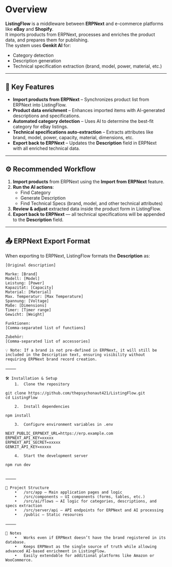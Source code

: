# Overview

**ListingFlow** is a middleware between **ERPNext** and e-commerce platforms like **eBay** and **Shopify**.  
It imports products from ERPNext, processes and enriches the product data, and prepares them for publishing.  
The system uses **Genkit AI** for:
- Category detection
- Description generation
- Technical specification extraction (brand, model, power, material, etc.)

---

## 🚀 Key Features
- **Import products from ERPNext** – Synchronizes product list from ERPNext into ListingFlow.
- **Product data enrichment** – Enhances imported items with AI-generated descriptions and specifications.
- **Automated category detection** – Uses AI to determine the best-fit category for eBay listings.
- **Technical specifications auto-extraction** – Extracts attributes like brand, model, power, capacity, material, dimensions, etc.
- **Export back to ERPNext** – Updates the **Description** field in ERPNext with all enriched technical data.

---

## ⚙️ Recommended Workflow
1. **Import products** from ERPNext using the **Import from ERPNext** feature.
2. **Run the AI actions**:
   - Find Category
   - Generate Description
   - Find Technical Specs (brand, model, and other technical attributes)
3. **Review & adjust** extracted data inside the product form in ListingFlow.
4. **Export back to ERPNext** — all technical specifications will be appended to the **Description** field.

---

## 📤 ERPNext Export Format

When exporting to ERPNext, ListingFlow formats the **Description** as:

```plaintext
[Original description]

Marke: [Brand]
Modell: [Model]
Leistung: [Power]
Kapazität: [Capacity]
Material: [Material]
Max. Temperatur: [Max Temperature]
Spannung: [Voltage]
Maße: [Dimensions]
Timer: [Timer range]
Gewicht: [Weight]

Funktionen:
[Comma-separated list of functions]

Zubehör:
[Comma-separated list of accessories]

💡 Note: If a brand is not pre-defined in ERPNext, it will still be included in the Description text, ensuring visibility without requiring ERPNext brand record creation.

⸻

🛠 Installation & Setup
	1.	Clone the repository

git clone https://github.com/thepsychonaut421/ListingFlow.git
cd ListingFlow

	2.	Install dependencies

npm install

	3.	Configure environment variables in .env

NEXT_PUBLIC_ERPNEXT_URL=https://erp.example.com
ERPNEXT_API_KEY=xxxxx
ERPNEXT_API_SECRET=xxxxx
GENKIT_API_KEY=xxxxx

	4.	Start the development server

npm run dev


⸻

📂 Project Structure
	•	/src/app – Main application pages and logic
	•	/src/components – UI components (forms, tables, etc.)
	•	/src/ai/flows – AI logic for categories, descriptions, and specs extraction
	•	/src/server/api – API endpoints for ERPNext and AI processing
	•	/public – Static resources

⸻

📌 Notes
	•	Works even if ERPNext doesn’t have the brand registered in its database.
	•	Keeps ERPNext as the single source of truth while allowing advanced AI-based enrichment in ListingFlow.
	•	Easily extendable for additional platforms like Amazon or WooCommerce.
